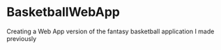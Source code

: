 # BasketballWebApp
Creating a Web App version of the fantasy basketball application I made previously
